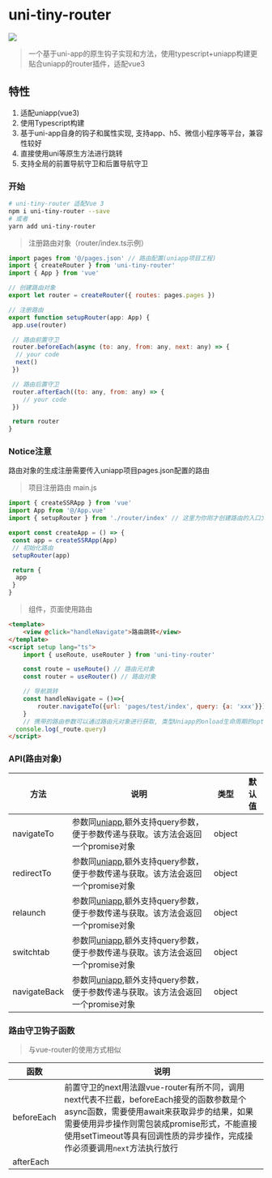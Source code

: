 # uni-tiny-router

[![](https://img.shields.io/badge/npm-v1.0.6-blue)](https://www.npmjs.com/package/uni-tiny-router)

>一个基于uni-app的原生钩子实现和方法，使用typescript+uniapp构建更贴合uniapp的router插件，适配vue3

## 特性

1. 适配uniapp(vue3)
2. 使用Typescript构建
3. 基于uni-app自身的钩子和属性实现, 支持app、h5、微信小程序等平台，兼容性较好
4. 直接使用uni等原生方法进行跳转
5. 支持全局的前置导航守卫和后置导航守卫

### 开始

```bash
# uni-tiny-router 适配Vue 3
npm i uni-tiny-router --save
# 或者
yarn add uni-tiny-router
```

>注册路由对象（router/index.ts示例）

```js
import pages from '@/pages.json' // 路由配置(uniapp项目工程)
import { createRouter } from 'uni-tiny-router'
import { App } from 'vue'

// 创建路由对象
export let router = createRouter({ routes: pages.pages })

// 注册路由
export function setupRouter(app: App) {
 app.use(router)

 // 路由前置守卫
 router.beforeEach(async (to: any, from: any, next: any) => {
  // your code
  next()
 })

 // 路由后置守卫
 router.afterEach((to: any, from: any) => {
    // your code
 })

 return router
}
```

### Notice注意

路由对象的生成注册需要传入uniapp项目pages.json配置的路由

>项目注册路由
main.js

```js
import { createSSRApp } from 'vue'
import App from '@/App.vue'
import { setupRouter } from './router/index' // 这里为你刚才创建路由的入口文件，自行按实际项目开发配置

export const createApp = () => {
 const app = createSSRApp(App)
 // 初始化路由
 setupRouter(app)

 return {
  app
 }
}
```

>组件，页面使用路由

```html
<template>
    <view @click="handleNavigate">路由跳转</view>
</template>
<script setup lang="ts">
    import { useRoute, useRouter } from 'uni-tiny-router'

    const route = useRoute() // 路由元对象
    const router = useRouter() // 路由对象

    // 导航跳转
    const handleNavigate = ()=>{
        router.navigateTo({url: 'pages/test/index', query: {a: 'xxx'}})
    }
    // 携带的路由参数可以通过路由元对象进行获取, 类型Uniapp的onload生命周期的option参数
  console.log(_route.query)
</script>

```

### API(路由对象)

| 方法                        | 说明                                                                                              | 类型          | 默认值                       |
| --------------------------- | ------------------------------------------------------------------------------------------------- | ------------- | ---------------------------- |
| navigateTo                     | 参数同[uniapp](https://uniapp.dcloud.net.cn/api/router.html#navigateto),额外支持query参数，便于参数传递与获取。该方法会返回一个promise对象                                                                       |object
| redirectTo                      | 参数同[uniapp](https://uniapp.dcloud.net.cn/api/router.html#redirectto),额外支持query参数，便于参数传递与获取。该方法会返回一个promise对象                                         |object
| relaunch                      | 参数同[uniapp](https://uniapp.dcloud.net.cn/api/router.html#relaunch),额外支持query参数，便于参数传递与获取。该方法会返回一个promise对象                                         |object
| switchtab                      | 参数同[uniapp](https://uniapp.dcloud.net.cn/api/router.html#switchtab),额外支持query参数，便于参数传递与获取。该方法会返回一个promise对象                                     |object
| navigateBack                      | 参数同[uniapp](https://uniapp.dcloud.net.cn/api/router.html#navigateback),额外支持query参数，便于参数传递与获取。该方法会返回一个promise对象                                     |object

### 路由守卫钩子函数

>与vue-router的使用方式相似

| 函数                        | 说明                                                                                              |
| --------------------------- | ------------------------------------------------------------------------------------------------- |
| beforeEach                      | 前置守卫的next用法跟vue-router有所不同，调用next代表不拦截，beforeEach接受的函数参数是个async函数，需要使用await来获取异步的结果，如果需要使用异步操作则需包装成promise形式，不能直接使用setTimeout等具有回调性质的异步操作，完成操作必须要调用`next`方法执行放行
| afterEach                       |
